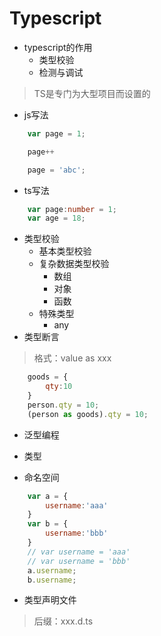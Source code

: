 # Typescript
* typescript的作用
    * 类型校验
    * 检测与调试

> TS是专门为大型项目而设置的

* js写法
```js
    var page = 1;

    page++

    page = 'abc';
```

* ts写法
```ts
    var page:number = 1;
    var age = 18;
```

* 类型校验
    * 基本类型校验
    * 复杂数据类型校验
        * 数组
        * 对象
        * 函数
    * 特殊类型
        * any
* 类型断言
>格式：value as xxx
```js
    goods = {
        qty:10
    }
    person.qty = 10;
    (person as goods).qty = 10;
```

* 泛型编程

* 类型

* 命名空间
```js
    var a = {
        username:'aaa'
    }
    var b = {
        username:'bbb'
    }
    // var username = 'aaa'
    // var username = 'bbb'
    a.username;
    b.username;
```

* 类型声明文件
> 后缀：xxx.d.ts